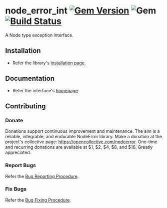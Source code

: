 # node_error_int [![Gem Version](https://badge.fury.io/rb/node_error_int.svg)](https://badge.fury.io/rb/node_error_int) ![Gem](https://img.shields.io/gem/dt/node_error_int) [![Build Status](https://travis-ci.com/Diligent-Software-LLC/node_error_int.svg?branch=master)](https://travis-ci.com/Diligent-Software-LLC/node_error_int)

A Node type exception interface.

## Installation

- Refer the library's [installation page](https://docs.diligentsoftware.org/nodeerror/packages).

## Documentation

- Refer the interface's [homepage](https://docs.diligentsoftware.org/nodeerror/interface).

## Contributing

### Donate

Donations support continuous improvement and maintenance. The aim is a reliable,
integrable, and endurable NodeError library. Make a donation at the 
project's collective page: https://opencollective.com/nodeerror. 
One-time and recurring donations are available at $1, $2, $4, $8, and $16. 
Greatly appreciated.

### Report Bugs

Refer the [Bug Reporting Procedure](https://github.com/Diligent-Software-LLC/node_error_int/issues/1).

### Fix Bugs

Refer the [Bug Fixing Procedure](https://github.com/Diligent-Software-LLC/node_error_int/issues/2).
